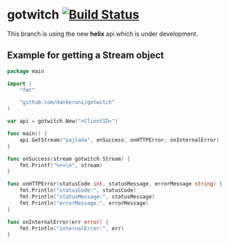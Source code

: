 # gotwitch [![Build Status](https://travis-ci.org/dankeroni/gotwitch.svg?branch=helix)](https://travis-ci.org/dankeroni/gotwitch)

This branch is using the new **helix** api which is under development.

## Example for getting a Stream object
```go
package main

import (
    "fmt"

    "github.com/dankeroni/gotwitch"
)

var api = gotwitch.New("<ClientID>")

func main() {
    api.GetStream("pajlada", onSuccess, onHTTPError, onInternalError)
}

func onSuccess(stream gotwitch.Stream) {
    fmt.Printf("%+v\n", stream)
}

func onHTTPError(statusCode int, statusMessage, errorMessage string) {
    fmt.Println("statusCode:", statusCode)
    fmt.Println("statusMessage:", statusMessage)
    fmt.Println("errorMessage:", errorMessage)
}

func onInternalError(err error) {
    fmt.Println("internalError:", err)
}
```

